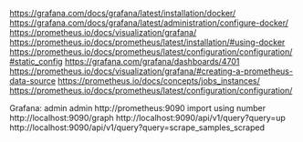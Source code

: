 https://grafana.com/docs/grafana/latest/installation/docker/
https://grafana.com/docs/grafana/latest/administration/configure-docker/
https://prometheus.io/docs/visualization/grafana/
https://prometheus.io/docs/prometheus/latest/installation/#using-docker
https://prometheus.io/docs/prometheus/latest/configuration/configuration/#static_config
https://grafana.com/grafana/dashboards/4701
https://prometheus.io/docs/visualization/grafana/#creating-a-prometheus-data-source
https://prometheus.io/docs/concepts/jobs_instances/
https://prometheus.io/docs/prometheus/latest/configuration/configuration/

Grafana: admin admin
http://prometheus:9090
import using number
http://localhost:9090/graph
http://localhost:9090/api/v1/query?query=up
http://localhost:9090/api/v1/query?query=scrape_samples_scraped